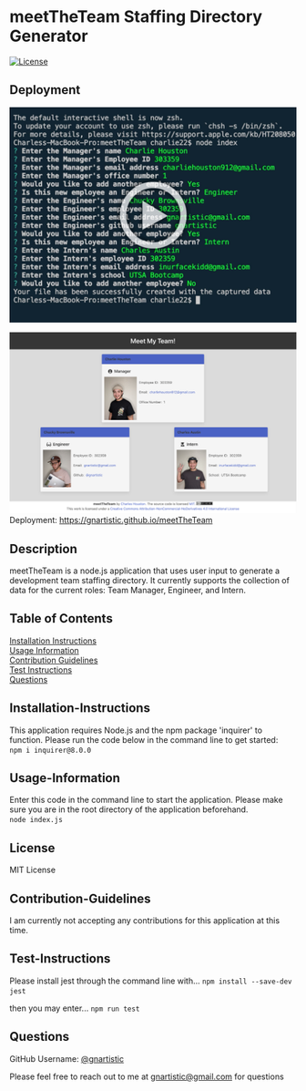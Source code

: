 # meetTheTeam Staffing Directory Generator
  [![License](https://img.shields.io/badge/License-MIT-yellow.svg)](https://opensource.org/licenses/MIT)
  
  ## Deployment
  [![Click this to view walkthrough video](/assets/images/My%20project.jpg)](https://vimeo.com/728667581)

  ![screenshot 1](/assets/images/Screen%20Shot%202022-07-10%20at%205.28.20%20PM.png)
  Deployment: https://gnartistic.github.io/meetTheTeam
  ## Description
  
  meetTheTeam is a node.js application that uses user input to generate a development team staffing directory. It currently supports the collection of data for the current roles: Team Manager, Engineer, and Intern.
  
  ## Table of Contents
  
  [Installation Instructions](#installation-instructions)  
  [Usage Information](#usage-information)  
  [Contribution Guidelines](#contribution-guidelines)  
  [Test Instructions](#test-instructions)  
  [Questions](#questions)  
  
  ## Installation-Instructions
  
   This application requires Node.js and the npm package 'inquirer' to function. Please run the code below in the command line to get started:  
  ```npm i inquirer@8.0.0```
  
  ## Usage-Information
  
  Enter this code in the command line to start the application. Please make sure you are in the root directory of the application beforehand.  
  ```node index.js```
  
  ## License
  
  MIT License
  
  ## Contribution-Guidelines
  
  I am currently not accepting any contributions for this application at this time.
  
  ## Test-Instructions
  
  Please install jest through the command line with...
  ```npm install --save-dev jest``` 

  then you may enter...
  ```npm run test```
  
  ## Questions
  
  GitHub Username: [@gnartistic](https://github.com/gnartistic)  
  
  Please feel free to reach out to me at [gnartistic@gmail.com](mailto:gnartistic@gmail.com) for questions

